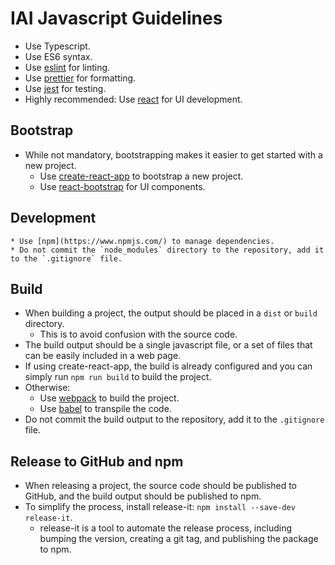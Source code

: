 # IAI Javascript Guidelines

  * Use Typescript.
  * Use ES6 syntax.
  * Use [eslint](https://eslint.org/) for linting.
  * Use [prettier](https://prettier.io/) for formatting.
  * Use [jest](https://jestjs.io/) for testing.
  * Highly recommended: Use [react](https://reactjs.org/) for UI development.

## Bootstrap

  * While not mandatory, bootstrapping makes it easier to get started with a new project.
    - Use [create-react-app](https://create-react-app.dev/) to bootstrap a new project.
    - Use [react-bootstrap](https://react-bootstrap.github.io/) for UI components.

## Development

    * Use [npm](https://www.npmjs.com/) to manage dependencies.
    * Do not commit the `node_modules` directory to the repository, add it to the `.gitignore` file.

## Build

  * When building a project, the output should be placed in a `dist` or `build` directory.
    - This is to avoid confusion with the source code.
  * The build output should be a single javascript file, or a set of files that can be easily included in a web page.
  * If using create-react-app, the build is already configured and you can simply run `npm run build` to build the project.
  * Otherwise:
    - Use [webpack](https://webpack.js.org/) to build the project.
    - Use [babel](https://babeljs.io/) to transpile the code.
  * Do not commit the build output to the repository, add it to the `.gitignore` file.

## Release to GitHub and npm

  * When releasing a project, the source code should be published to GitHub, and the build output should be published to npm.
  * To simplify the process, install release-it: `npm install --save-dev release-it`.
    - release-it is a tool to automate the release process, including bumping the version, creating a git tag, and publishing the package to npm.
